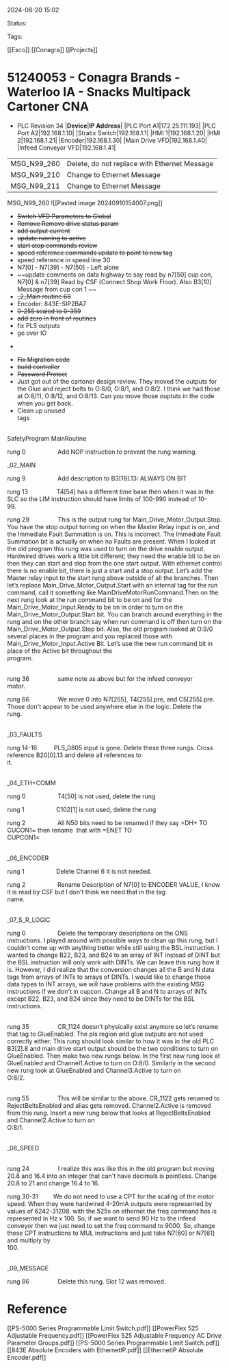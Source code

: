 2024-08-20 15:02

Status:

Tags:

[[Esco]] 
[[Conagra]]
[[Projects]]

# 51240053 - Conagra Brands - Waterloo IA - Snacks Multipack Cartoner CNA

- PLC Revision 34
|**Device**|**IP Address**|
|PLC Port A1|172.25.111.193|
|PLC Port A2|192.168.1.10|
|Stratix Switch|192.168.1.1|
|HMI 1|192.168.1.20|
|HMI 2|192.168.1.21|
|Encoder|192.168.1.30|
|Main Drive VFD|192.168.1.40|
|Infeed Conveyor VFD|192.168.1.41|

|             |                                              |
| ----------- | -------------------------------------------- |
| MSG_N99_260 | Delete, do not replace with Ethernet Message |
| MSG_N99_210 | Change to Ethernet Message                   |
| MSG_N99_211 | Change to Ethernet Message                   |

MSG_N99_260
![[Pasted image 20240910154007.png]]

- ~~Switch VFD Parameters to Global~~
- ~~Remove Remove drive status param~~
- ~~add output current~~
- ~~update running to active~~ 
- ~~start stop commands review~~
- ~~speed reference commands update to point to new tag~~
- speed reference in speed line 30
- N7[0] - N7[39] - N7[50] -  Left alone
- ~~update comments on data highway to say read by n7[50] cup con,  N7[0] & n7[39] Read by CSF (Connect Shop Work Floor).  Also B3[10] Message from cup con 1 ~~
- ~~_2_Main routine 68~~
- Encoder: 843E-SIP2BA7
- ~~0-255 scaled to 0-359~~
- ~~add zero in front of routines~~
- fix PLS outputs
- go over IO
- ~~~Delete bad tags~~~
- ~~Fix Migration code~~
- ~~build controller~~
- ~~Password Protect~~
- Just got out of the cartoner design review. They moved the outputs for the Glue and reject belts to O:8/0, O:8/1, and O:8/2. I think we had those at O:8/11, O:8/12, and O:8/13. Can you move those ouptuts in the code when you get back.
- Clean up unused tags                                                                                                                                                                                 

SafetyProgram MainRoutine   

rung 0                   Add NOP instruction to prevent the rung warning.        

_02_MAIN         

rung 9                   Add description to B3[18].13: ALWAYS ON BIT                

rung 13                 T4[54] has a different time base then when it was in the SLC so the LIM instruction should have limits of 100-990 instead of 10-99.       

rung 29                 This is the output rung for Main_Drive_Motor_Output.Stop. You have the stop output turning on when the Master Relay input is on, and the Immediate Fault Summation is on. This is incorrect. The Immediate Fault Summation bit is actually on when no Faults are present. When I looked at the old program this rung was used to turn on the drive enable output. Hardwired drives work a little bit different; they need the enable bit to be on then they can start and stop from the one start output. With ethernet control there is no enable bit, there is just a start and a stop output. Let’s add the Master relay input to the start rung above outside of all the branches. Then let’s replace Main_Drive_Motor_Output.Start with an internal tag for the run command, call it something like MainDriveMotorRunCommand.Then on the next rung look at the run command bit to be on and for the Main_Drive_Motor_Input.Ready to be on in order to turn on the Main_Drive_Motor_Output.Start bit. You can branch around everything in the rung and on the other branch say when run command is off then turn on the Main_Drive_Motor_Output.Stop bit. Also, the old program looked at O:9/0 several places in the program and you replaced those with Main_Drive_Motor_Input.Active Bit. Let’s use the new run command bit in place of the Active bit throughout the program.                                                                                                                                                                     

rung 36                 same note as above but for the infeed conveyor motor.             

rung 66                 We move 0 into N7[255], T4[255].pre, and C5[255].pre. Those don't appear to be used anywhere else in the logic. Delete the rung.                                                                                                                                                                           

_03_FAULTS

rung 14-16          PLS_0805 input is gone. Delete these three rungs. Cross reference B20[0].13 and delete all references to it.                                                                                                                                                                              

_04_ETH+COMM

rung 0                   T4[50] is not used, delete the rung        

rung 1                   C102[1] is not used, delete the rung    

rung 2                   All N50 bits need to be renamed if they say =DH+ TO CUCON1= then rename  that with =ENET TO CUPCON1=                                                                                                                                                                     

_06_ENCODER

rung 1                   Delete Channel 6 it is not needed.        

rung 2                   Rename Description of N7[0] to ENCODER VALUE, I know it is read by CSF but I don't think we need that in the tag name.                                                                                                                                                                        

_07_S_R_LOGIC

rung 0                   Delete the temporary descriptions on the ONS instructions. I played around with possible ways to clean up this rung, but I couldn't come up with anything better while still using the BSL instruction. I wanted to change B22, B23, and B24 to an array of INT instead of DINT but the BSL instruction will only work with DINTs. We can leave this rung how it is. However, I did realize that the conversion changes all the B and N data tags from arrays of INTs to arrays of DINTs. I would like to change those data types to INT arrays, we will have problems with the existing MSG instructions if we don't in cupcon. Change all B and N to arrays of INTs except B22, B23, and B24 since they need to be DINTs for the BSL instructions.                                                                                                                                                                        

rung 35                 CR_1124 doesn’t physically exist anymore so let’s rename that tag to GlueEnabled. The pls region and glue outputs are not used correctly either. This rung should look similar to how it was in the old PLC B3[2].8 and main drive start output should be the two conditions to turn on GlueEnabled. Then make two new rungs below. In the first new rung look at GlueEnabled and Channel1.Active to turn on O:8/0. Similarly in the second new rung look at GlueEnabled and Channel3.Active to turn on O:8/2.                                                                                                                                                                

rung 55                 This will be similar to the above. CR_1122 gets renamed to RejectBeltsEnabled and alias gets removed. Channel2.Active is removed from this rung. Insert a new rung below that looks at RejectBeltsEnabled and Channel2.Active to turn on O:8/1.                                                                                                                                                                

_08_SPEED                                                                                                                                                                                       

rung 24                 I realize this was like this in the old program but moving 20.8 and 16.4 into an integer that can't have decimals is pointless. Change 20.8 to 21 and change 16.4 to 16.               

rung 30-31         We do not need to use a CPT for the scaling of the motor speed. When they were hardwired 4-20mA outputs were represented by values of 6242-31208. with the 525s on ethernet the freq command has is represented in Hz x 100. So, if we want to send 90 Hz to the infeed conveyor then we just need to set the freq command to 9000. So, change these CPT instructions to MUL instructions and just take N7[60] or N7[61] and multiply by 100.                                                                                                                                                                              

_09_MESSAGE

rung 86                 Delete this rung. Slot 12 was removed.
# Reference

[[PS-5000 Series Programmable Limit Switch.pdf]]
[[PowerFlex 525 Adjustable Frequency.pdf]]
[[PowerFlex 525 Adjustable Frequency AC Drive Parameter Groups.pdf]]
[[PS-5000 Series Programmable Limit Switch.pdf]]
[[843E Absolute Encoders with EthernetIP.pdf]]
[[EthernetIP Absolute Encoder.pdf]]


